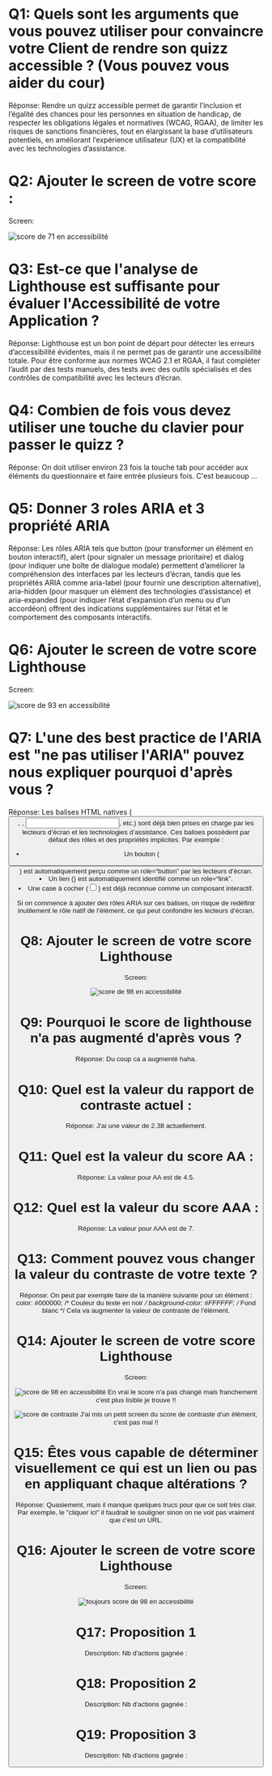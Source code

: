 # Q1: Quels sont les arguments que vous pouvez utiliser pour convaincre votre Client de rendre son quizz accessible ? (Vous pouvez vous aider du cour)
Réponse: Rendre un quizz accessible permet de garantir l’inclusion et l’égalité des chances pour les personnes en situation de handicap, de respecter les obligations légales et normatives (WCAG, RGAA), de limiter les risques de sanctions financières, tout en élargissant la base d’utilisateurs potentiels, en améliorant l’expérience utilisateur (UX) et la compatibilité avec les technologies d’assistance.

# Q2: Ajouter le screen de votre score :
Screen: 

![score de 71 en accessibilité](image.png)

# Q3: Est-ce que l'analyse de Lighthouse est suffisante pour évaluer l'Accessibilité de votre Application ?
Réponse: Lighthouse est un bon point de départ pour détecter les erreurs d’accessibilité évidentes, mais il ne permet pas de garantir une accessibilité totale. Pour être conforme aux normes WCAG 2.1 et RGAA, il faut compléter l’audit par des tests manuels, des tests avec des outils spécialisés et des contrôles de compatibilité avec les lecteurs d’écran.

# Q4: Combien de fois vous devez utiliser une touche du clavier pour passer le quizz ?
Réponse: On doit utiliser environ 23 fois la touche tab pour accéder aux éléments du questionnaire et faire entrée plusieurs fois. C'est beaucoup ...

# Q5: Donner 3 roles ARIA et 3 propriété ARIA
Réponse: Les rôles ARIA tels que button (pour transformer un élément en bouton interactif), alert (pour signaler un message prioritaire) et dialog (pour indiquer une boîte de dialogue modale) permettent d’améliorer la compréhension des interfaces par les lecteurs d’écran, tandis que les propriétés ARIA comme aria-label (pour fournir une description alternative), aria-hidden (pour masquer un élément des technologies d’assistance) et aria-expanded (pour indiquer l’état d’expansion d’un menu ou d’un accordéon) offrent des indications supplémentaires sur l’état et le comportement des composants interactifs.

# Q6: Ajouter le screen de votre score Lighthouse
Screen: 

![score de 93 en accessibilité](image-3.png)

# Q7: L'une des best practice de l'ARIA est "ne pas utiliser l'ARIA" pouvez nous expliquer pourquoi d'après vous ?
Réponse: Les balises HTML natives (<button>, <a>, <input>, etc.) sont déjà bien prises en charge par les lecteurs d’écran et les technologies d’assistance. Ces balises possèdent par défaut des rôles et des propriétés implicites. 
Par exemple :
- Un bouton (<button>) est automatiquement perçu comme un role=“button” par les lecteurs d’écran.
- Un lien (<a>) est automatiquement identifié comme un role=“link”.
- Une case à cocher (<input type="checkbox">) est déjà reconnue comme un composant interactif.

Si on commence à ajouter des rôles ARIA sur ces balises, on risque de redéfinir inutilement le rôle natif de l’élément, ce qui peut confondre les lecteurs d’écran.

# Q8: Ajouter le screen de votre score Lighthouse
Screen:

![score de 98 en accessibilité](image-2.png)

# Q9: Pourquoi le score de lighthouse n'a pas augmenté d'après vous ?
Réponse: Du coup ca a augmenté haha.

# Q10: Quel est la valeur du rapport de contraste actuel :
Réponse: J'ai une valeur de 2.38 actuellement.

# Q11: Quel est la valeur du score AA :
Réponse: La valeur pour AA est de 4.5.

# Q12: Quel est la valeur du score AAA :
Réponse: La valeur pour AAA est de 7.

# Q13: Comment pouvez vous changer la valeur du contraste de votre texte ?
Réponse: On peut par exemple faire de la manière suivante pour un élément :
color: #000000; /* Couleur du texte en noir */
background-color: #FFFFFF; /* Fond blanc */
Cela va augmenter la valeur de contraste de l'élément.

# Q14: Ajouter le screen de votre score Lighthouse
Screen: 

![score de 98 en accessibilité](image-3.png)
En vrai le score n'a pas changé mais franchement c'est plus lisible je trouve !!

![score de contraste](image-4.png)
J'ai mis un petit screen du score de contraste d'un élément, c'est pas mal !!

# Q15: Êtes vous capable de déterminer visuellement ce qui est un lien ou pas en appliquant chaque altérations ?
Réponse: Quasiement, mais il manque quelques trucs pour que ce soit très clair. Par exemple, le "cliquer ici" il faudrait le souligner sinon on ne voit pas vraiment que c'est un URL.

# Q16: Ajouter le screen de votre score Lighthouse
Screen:

![toujours score de 98 en accessbilité](image-5.png)

# Q17:  Proposition 1
Description:
Nb d'actions gagnée : 

# Q18:  Proposition 2
Description:
Nb d'actions gagnée : 

# Q19:  Proposition 3
Description:
Nb d'actions gagnée : 
